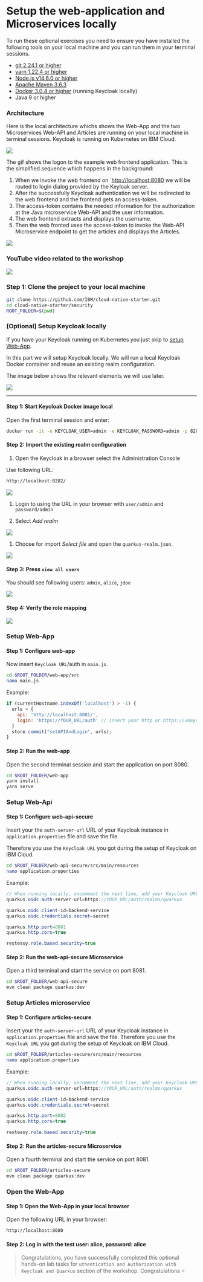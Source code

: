 # Setup the web-application and Microservices locally

To run these optional exercises you need to ensure you have installed the following tools on your local machine and you can run them in your terminal sessions.

* [git 2.24.1 or higher](https://git-scm.com/book/en/v2/Getting-Started-Installing-Git)
* [yarn 1.22.4 or higher](https://yarnpkg.com)
* [Node.js v14.6.0 or higher](https://nodejs.org/en/)
* [Apache Maven 3.6.3](https://maven.apache.org/ref/3.6.3/maven-embedder/cli.html)
* [Docker 3.0.4 or higher](https://www.docker.com/products/docker-desktop) (running Keycloak locally)
* Java 9 or higher

### Architecture

Here is the local architecture whichs shows the Web-App and the two Microservices Web-API and Articles are running on your local machine in terminal sessions. Keycloak is running on Kubernetes on IBM Cloud.

![](../images/architecture-local.png)

The gif shows the logon to the example web frontend application. This is the simplified sequence which happens in the background:

1. When we invoke the web frontend on `<http://localhost:8080> we will be routed to login dialog provided by the Keyloak server.
2. After the successfully Keycloak authentication we will be redirected to the web frontend and the frontend gets an access-token.
3. The access-token contains the needed information for the authorization at the Java microservice Web-API and the user information.
4. The web frontend extracts and displays the username.
5. Then the web fronted uses the access-token to invoke the Web-API Microservice endpoint to get the articles and displays the Articles.

![](../images/application-sample.gif)

### YouTube video related to the workshop

[![](https://img.youtube.com/vi/Un8n0VMLsCs/0.jpg)](https://www.youtube.com/watch?v=Un8n0VMLsCs "Click play on youtube")

### Step 1: Clone the project to your local machine

```sh
git clone https://github.com/IBM/cloud-native-starter.git
cd cloud-native-starter/security
ROOT_FOLDER=$(pwd)
```

### (Optional) Setup Keycloak locally

If you have your Keycloak running on Kubernetes you just skip to [setup Web-App](#step-1-configure-web-app).

In this part we will setup Keycloak locally. We will run a local Keycloak Docker container and reuse an existing realm configuration.

The image below shows the relevant elements we will use later.

![](../images/keycloak-content.png)

---

#### Step 1: Start Keycloak Docker image local

Open the first terminal session and enter:

```sh
docker run -it -e KEYCLOAK_USER=admin -e KEYCLOAK_PASSWORD=admin -p 8282:8080 jboss/keycloak:9.0.2
```

#### Step 2: Import the existing realm configuration

1. Open the Keycloak in a browser select the Administration Console

  Use following URL:

  ```sh
  http://localhost:8282/
  ```

  ![](../images/keycloak-setup-01.png)

1. Login to using the URL in your browser with `user/admin` and `password/admin`

1. Select _Add realm_

  ![](../images/keycloak-setup-02.png)

1. Choose for import _Select file_ and open the `quarkus-realm.json`.

  ![](../images/keycloak-setup-03.png)

#### Step 3: Press `view all users`

You should see following users: `admin`, `alice`, `jdoe`

![](../images/keycloak-users.png)

#### Step 4: Verify the role mapping

![](../images/keycloak-user.png)

### Setup Web-App

#### Step 1: Configure web-app

Now insert `Keycloak URL`/auth in `main.js`.

```sh
cd $ROOT_FOLDER/web-app/src
nano main.js
```

Example:

```JavaScript
if (currentHostname.indexOf('localhost') > -1) {
  urls = {
    api: 'http://localhost:8081/',
    login: 'https://YOUR_URL/auth' // insert your http or https://<KeycloakURL>/auth
  }
  store.commit("setAPIAndLogin", urls);
}
```

#### Step 2: Run the web-app

Open the second terminal session and start the application on port 8080.

```sh
cd $ROOT_FOLDER/web-app
yarn install
yarn serve
```

### Setup Web-Api

#### Step 1: Configure web-api-secure

Insert your the `auth-server-url` URL of your Keycloak instance in `application.properties` file and save the file.

Therefore you use the `Keycloak URL` you got during the setup of Keycloak on IBM Cloud.

```sh
cd $ROOT_FOLDER/web-api-secure/src/main/resources
nano application.properties
```

Example:

```Java
// When running locally, uncomment the next line, add your Keycloak URL, must end on '/auth/realms/quarkus'
quarkus.oidc.auth-server-url=https://YOUR_URL/auth/realms/quarkus

quarkus.oidc.client-id=backend-service
quarkus.oidc.credentials.secret=secret

quarkus.http.port=8081
quarkus.http.cors=true

resteasy.role.based.security=true
```

#### Step 2: Run the web-api-secure Microservice

Open a third terminal and start the service on port 8081.

```sh
cd $ROOT_FOLDER/web-api-secure
mvn clean package quarkus:dev
```

### Setup Articles microservice

#### Step 1: Configure articles-secure

Insert your the `auth-server-url` URL of your Keycloak instance in `application.properties` file and save the file.
Therefore you use the `Keycloak URL` you got during the setup of Keycloak on IBM Cloud.

```sh
cd $ROOT_FOLDER/articles-secure/src/main/resources
nano application.properties
```

Example:

```Java
// When running locally, uncomment the next line, add your Keycloak URL, must end on '/auth/realms/quarkus'
quarkus.oidc.auth-server-url=https://YOUR_URL/auth/realms/quarkus

quarkus.oidc.client-id=backend-service
quarkus.oidc.credentials.secret=secret

quarkus.http.port=8082
quarkus.http.cors=true

resteasy.role.based.security=true
```

#### Step 2: Run the articles-secure Microservice

Open a fourth terminal and start the service on port 8081.

```sh
cd $ROOT_FOLDER/articles-secure
mvn clean package quarkus:dev
```

### Open the Web-App

#### Step 1: Open the Web-App in your local browser

Open the following URL in your browser:

```sh
http://localhost:8080
```

#### Step 2: Log in with the test user: alice, password: alice

> Congratulations, you have successfully completed this optional hands-on lab tasks for `uthentication and Authorization with Keycloak and Quarkus` section of the workshop. Congratulations :star:
